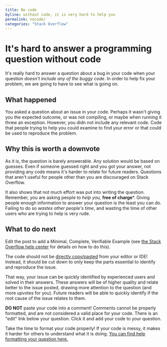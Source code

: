 ```yaml
---
title: No code
byline: without code, it is very hard to help you
permalink: nocode/
categories: "Stack Overflow"
---
```

# It's hard to answer a programming question without code

It's really hard to answer a question about a bug in your code when your question *doesn't include any of the buggy code*. In order to help fix your problem, we are going to have to see what is going on.

## What happened

You asked a question about an issue in your code.  Perhaps it wasn't giving you the expected outcome, or was not compiling, or maybe when running it threw an exception.  However, you didn not include any relevant code.  Code that people trying to help you could examine to find your error or that could be used to reproduce the problem.

## Why this is worth a downvote

As it is, the question is barely answerable. Any solution would be based on guesses.  Even if someone guessed right and you got your answer, not providing any code means it's harder to relate for future readers.  Questions that aren't useful for people other than you are discouraged on Stack Overflow.

It also shows that not much effort was put into writing the question. Remember, you are asking people to *help you,* **free of charge***.  Giving people enough information to answer your question is the least you can do. Failing to do so *wastes other people's time*, and wasting the time of other users who are trying to help is very rude.

## What to do next

Edit the post to add a Minimal, Complete, Verifiable Example (see [the Stack Overflow help center](http://stackoverflow.com/help/mcve) for details on how to do this).

The code should not be [directly copy/pasted](http://idownvotedyoubecause.com/so/TooMuchCode) from your editor or IDE! Instead, it should be cut down to only keep the parts essential to identify and reproduce the issue.

That way, your issue can be quickly identified by experienced users and solved in their answers. These answers will be of higher quality and relate better to the issue posted, drawing more attention to the question (and more upvotes for you). Future readers will be able to quickly identify if the root cause of the issue relates to them.

**DO NOT** paste your code into a comment!  Comments cannot be properly formatted, and are not considered a valid place for your code.  There is an "edit" link below your question. Click it and add your code to your question.  

Take the time to format your code properly!  If your code is messy, it makes it harder for others to understand what it is doing.  [You can find help formatting your question here.](https://stackoverflow.com/help/formatting)

            

            
